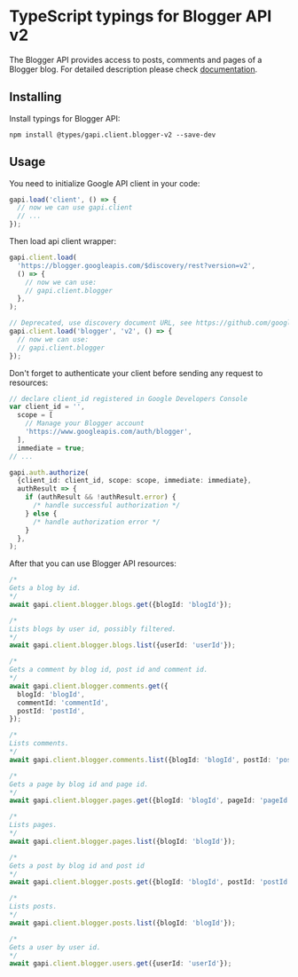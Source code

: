 # TypeScript typings for Blogger API v2

The Blogger API provides access to posts, comments and pages of a Blogger blog.
For detailed description please check [documentation](https://developers.google.com/blogger/docs/3.0/getting_started).

## Installing

Install typings for Blogger API:

```
npm install @types/gapi.client.blogger-v2 --save-dev
```

## Usage

You need to initialize Google API client in your code:

```typescript
gapi.load('client', () => {
  // now we can use gapi.client
  // ...
});
```

Then load api client wrapper:

```typescript
gapi.client.load(
  'https://blogger.googleapis.com/$discovery/rest?version=v2',
  () => {
    // now we can use:
    // gapi.client.blogger
  },
);
```

```typescript
// Deprecated, use discovery document URL, see https://github.com/google/google-api-javascript-client/blob/master/docs/reference.md#----gapiclientloadname----version----callback--
gapi.client.load('blogger', 'v2', () => {
  // now we can use:
  // gapi.client.blogger
});
```

Don't forget to authenticate your client before sending any request to resources:

```typescript
// declare client_id registered in Google Developers Console
var client_id = '',
  scope = [
    // Manage your Blogger account
    'https://www.googleapis.com/auth/blogger',
  ],
  immediate = true;
// ...

gapi.auth.authorize(
  {client_id: client_id, scope: scope, immediate: immediate},
  authResult => {
    if (authResult && !authResult.error) {
      /* handle successful authorization */
    } else {
      /* handle authorization error */
    }
  },
);
```

After that you can use Blogger API resources: <!-- TODO: make this work for multiple namespaces -->

```typescript
/*
Gets a blog by id.
*/
await gapi.client.blogger.blogs.get({blogId: 'blogId'});

/*
Lists blogs by user id, possibly filtered.
*/
await gapi.client.blogger.blogs.list({userId: 'userId'});

/*
Gets a comment by blog id, post id and comment id.
*/
await gapi.client.blogger.comments.get({
  blogId: 'blogId',
  commentId: 'commentId',
  postId: 'postId',
});

/*
Lists comments.
*/
await gapi.client.blogger.comments.list({blogId: 'blogId', postId: 'postId'});

/*
Gets a page by blog id and page id.
*/
await gapi.client.blogger.pages.get({blogId: 'blogId', pageId: 'pageId'});

/*
Lists pages.
*/
await gapi.client.blogger.pages.list({blogId: 'blogId'});

/*
Gets a post by blog id and post id
*/
await gapi.client.blogger.posts.get({blogId: 'blogId', postId: 'postId'});

/*
Lists posts.
*/
await gapi.client.blogger.posts.list({blogId: 'blogId'});

/*
Gets a user by user id.
*/
await gapi.client.blogger.users.get({userId: 'userId'});
```
